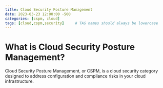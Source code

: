 ```yaml
---
title: Cloud Security Posture Management
date: 2023-03-23 12:00:00 -500
categories: [cspm, cloud]
tags: [cloud,cspm,security]     # TAG names should always be lowercase
---
```


# What is Cloud Security Posture Management?

Cloud Security Posture Management, or CSPM, is a cloud security category designed to address configuration and compliance risks in your cloud infrastructure.
